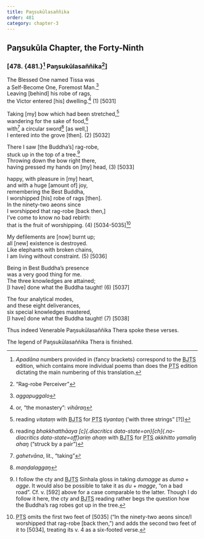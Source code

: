 ```yaml
---
title: Paŋsukūlasaññika
order: 481
category: chapter-3
---
```


## Paŋsukūla Chapter, the Forty-Ninth

### \[478. {481.}[^1] Paŋsukūlasaññika[^2]\]

The Blessed One named Tissa was  
a Self-Become One, Foremost Man.[^3]  
Leaving \[behind\] his robe of rags,  
the Victor entered \[his\] dwelling.[^4] (1) \[5031\]

Taking \[my\] bow which had been stretched,[^5]  
wandering for the sake of food,[^6]  
with[^7] a circular sword[^8] \[as well,\]  
I entered into the grove \[then\]. (2) \[5032\]

There I saw \[the Buddha’s\] rag-robe,  
stuck up in the top of a tree.[^9]  
Throwing down the bow right there,  
having pressed my hands on \[my\] head, (3) \[5033\]

happy, with pleasure in \[my\] heart,  
and with a huge \[amount of\] joy,  
remembering the Best Buddha,  
I worshipped \[his\] robe of rags \[then\].  
In the ninety-two aeons since  
I worshipped that rag-robe \[back then,\]  
I’ve come to know no bad rebirth:  
that is the fruit of worshipping. (4) \[5034-5035\][^10]

My defilements are \[now\] burnt up;  
all \[new\] existence is destroyed.  
Like elephants with broken chains,  
I am living without constraint. (5) \[5036\]

Being in Best Buddha’s presence  
was a very good thing for me.  
The three knowledges are attained;  
\[I have\] done what the Buddha taught! (6) \[5037\]

The four analytical modes,  
and these eight deliverances,  
six special knowledges mastered,  
\[I have\] done what the Buddha taught! (7) \[5038\]

Thus indeed Venerable Paŋsukūlasaññika Thera spoke these verses.

The legend of Paŋsukūlasaññika Thera is finished.

[^1]: *Apadāna* numbers provided in {fancy brackets} correspond to the <abbr title="Buddha Jayanthi Tripitaka Series">BJTS</abbr> edition, which contains more individual poems than does the <abbr title="Pali Text Society">PTS</abbr> edition dictating the main numbering of this translation.

[^2]: “Rag-robe Perceiver”

[^3]: *aggapuggalo*

[^4]: or, “the monastery”: *vihāraŋ*

[^5]: reading *vitataṃ* with <abbr title="Buddha Jayanthi Tripitaka Series">BJTS</abbr> for <abbr title="Pali Text Society">PTS</abbr> *tiyantaŋ* (‘with three strings” \[?\])

[^6]: reading *bhakkhatthāaya [c]{.diacritics data-state=on}[ch]{.no-diacritics data-state=off}ariṃ ahaṃ* with <abbr title="Buddha Jayanthi Tripitaka Series">BJTS</abbr> for <abbr title="Pali Text Society">PTS</abbr> *akkhitto yamaliŋ ahaŋ* (“struck by a pair”)

[^7]: *gahetvāna*, lit., “taking”

[^8]: *maṇḍalaggaŋ*

[^9]: I follow the cty and <abbr title="Buddha Jayanthi Tripitaka Series">BJTS</abbr> Sinhala gloss in taking *dumagge* as *duma* + *agge*. It would also be possible to take it as *du* + *magge*, “on a bad road”. Cf. v. \[592\] above for a case comparable to the latter. Though I do follow it here, the cty and <abbr title="Buddha Jayanthi Tripitaka Series">BJTS</abbr> reading rather begs the question how the Buddha’s rag robes got up in the tree.

[^10]: <abbr title="Pali Text Society">PTS</abbr> omits the first two feet of \[5035\] (“In the ninety-two aeons since/I worshipped that rag-robe \[back then,”) and adds the second two feet of it to \[5034\], treating its v. 4 as a six-footed verse.
